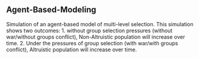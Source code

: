 ## Agent-Based-Modeling

Simulation of an agent-based model of multi-level selection.
This simulation shows two outcomes:
    1. without group selection pressures (without war/without groups conflict), 
       Non-Altruistic population will increase over time. 
    2. Under the pressures of group selection (with war/with groups conflict),
       Altruistic population will increase over time.
